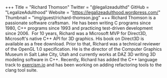 +++
Title = "Richard Thomson"
Twitter = "@legalizeadulthd"
GitHub = "LegalizeAdulthood"
Website = "https://legalizeadulthood.wordpress.com/"
Thumbnail = "img/guest/richard-thomson.jpg"
+++
Richard Thomson is a passionate software craftsman.  He has been
writing C programs since 1980, C++ programs since 1993 and practicing
test-driven development since 2006.  For 10 years, Richard was a
Microsoft MVP for Direct3D, Microsoft's native C++ API for 3D graphics.
His book on Direct3D is available as a free download. Prior to that,
Richard was a technical reviewer of the OpenGL 1.0 specification. He is
the director of the Computer Graphics Museum in Salt Lake City, Utah
and currently works at DAZ 3D writing 3D modeling software in C++.
Recently, Richard has added the C++ language track to [exercism.io](http://exercism.io/) and
has been working on adding refactoring tools to the clang tool suite.